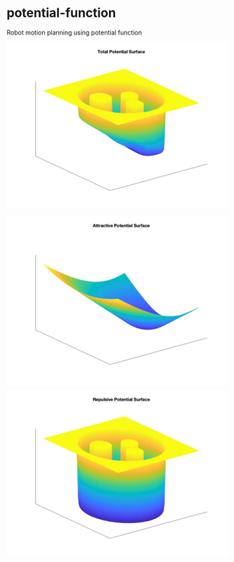 # potential-function

Robot motion planning using potential function

![Total Potential Field](https://github.com/leengh/potential-function/blob/main/total-potential-surface.jpg?raw=true)

![Attractive Potential Field](https://github.com/leengh/potential-function/blob/main/attractive-potential-surface.jpg?raw=true)

![Repulsive Potential Field](https://github.com/leengh/potential-function/blob/main/repulsive-potential-surface.jpg?raw=true)


